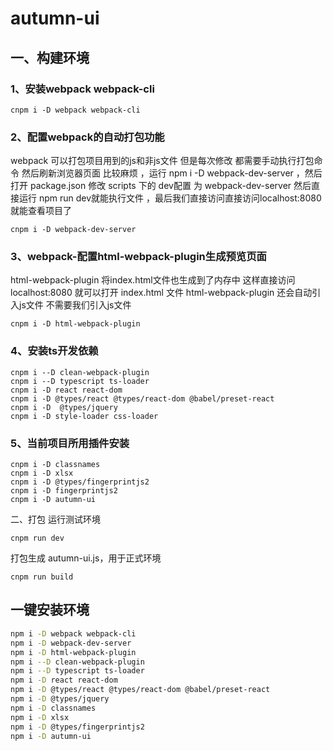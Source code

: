 # autumn-ui

## 一、构建环境

### 1、安装webpack webpack-cli
```
cnpm i -D webpack webpack-cli
```
### 2、配置webpack的自动打包功能

webpack 可以打包项目用到的js和非js文件 但是每次修改 都需要手动执行打包命令 然后刷新浏览器页面 比较麻烦 ，运行 npm i -D webpack-dev-server ，然后打开 package.json 修改 scripts 下的 dev配置 为 webpack-dev-server
然后直接运行 npm run dev就能执行文件 ，最后我们直接访问直接访问localhost:8080就能查看项目了
```
cnpm i -D webpack-dev-server
```
### 3、webpack-配置html-webpack-plugin生成预览页面

html-webpack-plugin 将index.html文件也生成到了内存中 这样直接访问localhost:8080 就可以打开 index.html 文件 html-webpack-plugin 还会自动引入js文件 不需要我们引入js文件
```
cnpm i -D html-webpack-plugin
```

### 4、安装ts开发依赖

```
cnpm i --D clean-webpack-plugin
cnpm i --D typescript ts-loader
cnpm i -D react react-dom
cnpm i -D @types/react @types/react-dom @babel/preset-react
cnpm i -D  @types/jquery
cnpm i -D style-loader css-loader
```

### 5、当前项目所用插件安装

```
cnpm i -D classnames
cnpm i -D xlsx
cnpm i -D @types/fingerprintjs2
cnpm i -D fingerprintjs2
cnpm i -D autumn-ui
```

二、打包
运行测试环境
```
cnpm run dev
```

打包生成 autumn-ui.js，用于正式环境
```
cnpm run build
```

## 一键安装环境

```bash
npm i -D webpack webpack-cli
npm i -D webpack-dev-server
npm i -D html-webpack-plugin
npm i --D clean-webpack-plugin
npm i --D typescript ts-loader
npm i -D react react-dom
npm i -D @types/react @types/react-dom @babel/preset-react
npm i -D @types/jquery
npm i -D classnames
npm i -D xlsx
npm i -D @types/fingerprintjs2
npm i -D autumn-ui
```